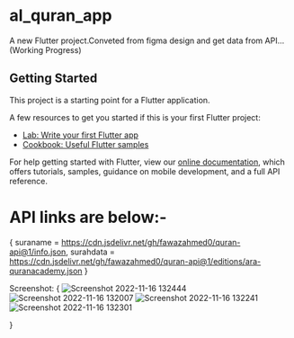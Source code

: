 # al_quran_app

A new Flutter project.Conveted from figma design and get data from API...(Working Progress)

## Getting Started

This project is a starting point for a Flutter application.

A few resources to get you started if this is your first Flutter project:

- [Lab: Write your first Flutter app](https://flutter.dev/docs/get-started/codelab)
- [Cookbook: Useful Flutter samples](https://flutter.dev/docs/cookbook)

For help getting started with Flutter, view our
[online documentation](https://flutter.dev/docs), which offers tutorials,
samples, guidance on mobile development, and a full API reference.


# API links are below:-
{
suraname = https://cdn.jsdelivr.net/gh/fawazahmed0/quran-api@1/info.json,
surahdata = https://cdn.jsdelivr.net/gh/fawazahmed0/quran-api@1/editions/ara-quranacademy.json
}


Screenshot: {
![Screenshot 2022-11-16 132444](https://user-images.githubusercontent.com/106397010/202126009-7fcb49a9-6110-4212-8e4d-d25e293f9841.png)
![Screenshot 2022-11-16 132007](https://user-images.githubusercontent.com/106397010/202125769-a1926ccf-86b7-430b-87aa-f953cf6ec65f.png)
![Screenshot 2022-11-16 132241](https://user-images.githubusercontent.com/106397010/202125838-72f3e1c1-2c4e-4982-905e-2a821fffaae3.png)
![Screenshot 2022-11-16 132301](https://user-images.githubusercontent.com/106397010/202125879-356bc3a6-949a-4042-905e-3331570077a2.png)

}
